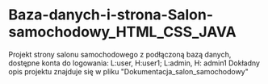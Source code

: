 # Baza-danych-i-strona-Salon-samochodowy_HTML_CSS_JAVA
Projekt strony salonu samochodowego z podłączoną bazą danych, dostępne konta do logowania: L:user, H:user1; L:admin, H: admin1
Dokładny opis projektu znajduje się w pliku "Dokumentacja_salon_samochodowy"
